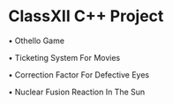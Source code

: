 # ClassXII C++ Project

• Othello Game

•	Ticketing System For Movies

•	Correction Factor For Defective Eyes

•	Nuclear Fusion Reaction In The Sun
